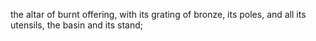 the altar of burnt offering, with its grating of bronze, its poles, and all its utensils, the basin and its stand;
